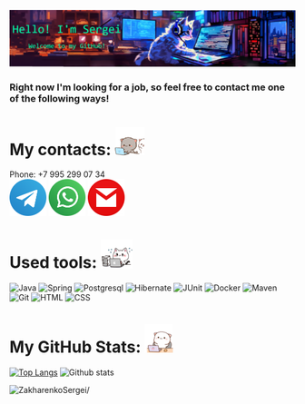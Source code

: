 ![Header](./images/header.png)

<h3>Right now I'm looking for a job, so feel free to contact me one of the following ways!</h3>


# My contacts: <img src="./images/Contacts.gif" height="50" loading="lazy"/>
Phone: +7 995 299 07 34 </br>
<a href="https://t.me/Niaktes"><img src="./icons/telegram_logo_icon_186899.png" alt="Telegram" height="65"></a>
<a href="https://wa.me/89265900734"><img src="./icons/whatsapp_logo_icon_186881.png" alt="Whatsapp" height="65"></a>
<a href="mailto:Sergei.Rabota@gmail.com"><img src="./icons/gmail_14189.png" alt="Mail" height="65"></a>


# Used tools: <img src="./images/Skills.gif" height="50" loading="lazy"/>
<p float="left">
<img alt="Java" src="https://custom-icon-badges.herokuapp.com/badge/Java-007396?logo=java&logoColor=white" height="25"> 
<img alt="Spring" src="https://img.shields.io/badge/Spring-6DB33F?logo=spring&logoColor=white" height="25">
<img alt="Postgresql" src="https://img.shields.io/badge/PostgreSQL-4169E1?logo=postgresql&logoColor=white" height="25">
<img alt="Hibernate" src="https://img.shields.io/badge/Hibernate-59666C?logo=hibernate&logoColor=white" height="25">
<img alt="JUnit" src="https://custom-icon-badges.herokuapp.com/badge/JUnit-25A162?logo=check-circle&logoColor=white" height="25">
<img alt="Docker" src="https://img.shields.io/badge/Docker-007396?logo=docker&logoColor=white" height="25">
<img alt="Maven" src="https://img.shields.io/badge/Maven-C71A36?logo=Apache Maven&logoColor=white" height="25">
<img alt="Git" src="https://img.shields.io/badge/GIT-F05033?logo=git&logoColor=white" height="25">
<img alt="HTML" src="https://img.shields.io/badge/HTML-E34F26?logo=html5&logoColor=white" height="25">
<img alt="CSS" src="https://img.shields.io/badge/CSS-1572B6?logo=css3&logoColor=white" height="25">
</p>


# My GitHub Stats: <img src="./images/Stats.gif" height="50" loading="lazy"/>
<p float="left">
  
[![Top Langs](https://github-readme-stats.vercel.app/api/top-langs/?username=Niaktes&theme=tokyonight&hide=Shell&hide_title=true)](https://github.com/Niaktes/github-readme-stats)
![Github stats](https://github-readme-stats.vercel.app/api?username=Niaktes&show_icons=true&theme=tokyonight&hide=prs&hide_title=true&line_height=24)
</p>
<p align = left><img src=https://komarev.com/ghpvc/?username=Niaktes alt=ZakharenkoSergei/></p>

<!--
Here are some ideas to get you started:

- 🔭 I’m currently working on ...
- 🌱 I’m currently learning ...
- 👯 I’m looking to collaborate on ...
- 🤔 I’m looking for help with ...
- 💬 Ask me about ...
- 📫 How to reach me: ...
- 😄 Pronouns: ...
- ⚡ Fun fact: ...
-->
